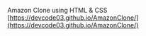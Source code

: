 Amazon Clone using HTML & CSS
[https://devcode03.github.io/AmazonClone/](https://devcode03.github.io/AmazonClone/)
